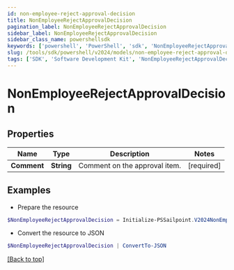 ```yaml
---
id: non-employee-reject-approval-decision
title: NonEmployeeRejectApprovalDecision
pagination_label: NonEmployeeRejectApprovalDecision
sidebar_label: NonEmployeeRejectApprovalDecision
sidebar_class_name: powershellsdk
keywords: ['powershell', 'PowerShell', 'sdk', 'NonEmployeeRejectApprovalDecision'] 
slug: /tools/sdk/powershell/v2024/models/non-employee-reject-approval-decision
tags: ['SDK', 'Software Development Kit', 'NonEmployeeRejectApprovalDecision']
---
```



# NonEmployeeRejectApprovalDecision

## Properties

Name | Type | Description | Notes
------------ | ------------- | ------------- | -------------
**Comment** |  **String** | Comment on the approval item. | [required]

## Examples

- Prepare the resource
```powershell
$NonEmployeeRejectApprovalDecision = Initialize-PSSailpoint.V2024NonEmployeeRejectApprovalDecision  -Comment approved
```

- Convert the resource to JSON
```powershell
$NonEmployeeRejectApprovalDecision | ConvertTo-JSON
```


[[Back to top]](#) 

